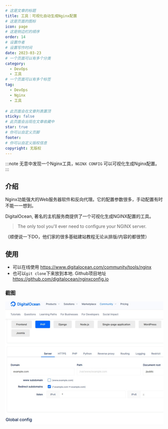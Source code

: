 ```yaml
---
# 这是文章的标题
title: 工具：可视化自动生成Nginx配置
# 这是页面的图标
icon: page
# 这是侧边栏的顺序
order: 14
# 设置作者
# 设置写作时间
date: 2023-03-23
# 一个页面可以有多个分类
category:
  - DevOps
  - 工具
# 一个页面可以有多个标签
tag:
  - DevOps
  - Nginx
  - 工具

# 此页面会在文章列表置顶
sticky: false
# 此页面会出现在文章收藏中
star: true
# 你可以自定义页脚
footer: 
# 你可以自定义版权信息
copyright: 无版权
---
```


:::note
无意中发现一个Nginx工具，`NGINX CONFIG` 可以可视化生成Nginx配置。
:::

## 介绍

Nginx功能强大的Web服务器软件和反向代理。它的配置参数很多，手动配置有时不能一一想到。

DigitalOcean, 著名的主机服务商提供了一个可视化生成NGINX配置的工具。

>The only tool you'll ever need to configure your NGINX server. 

（顺便说一下DO，他们家的很多基础建站教程无论从排版/内容的都很赞）

## 使用

- 可以在线使用 https://www.digitalocean.com/community/tools/nginx 
- 也可以`git clone`下来放到本地. Github项目地址 https://github.com/digitalocean/nginxconfig.io

### 截图

![Nginx 配置生成器](./images/nginx_config_generator.JPG)